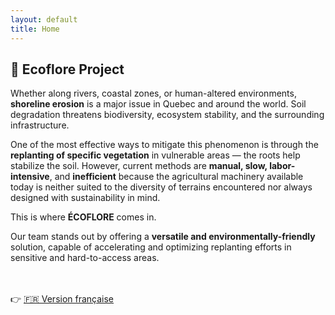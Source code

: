 ```yaml
---
layout: default
title: Home
---
```


## 🌱 Ecoflore Project

Whether along rivers, coastal zones, or human-altered environments, **shoreline erosion** is a major issue in Quebec and around the world. Soil degradation threatens biodiversity, ecosystem stability, and the surrounding infrastructure.

One of the most effective ways to mitigate this phenomenon is through the **replanting of specific vegetation** in vulnerable areas — the roots help stabilize the soil. However, current methods are **manual, slow, labor-intensive**, and **inefficient** because the agricultural machinery available today is neither suited to the diversity of terrains encountered nor always designed with sustainability in mind.

This is where **ÉCOFLORE** comes in. 

Our team stands out by offering a **versatile and environmentally-friendly** solution, capable of accelerating and optimizing replanting efforts in sensitive and hard-to-access areas.

<br><br>
👉 [🇫🇷 Version française](/fr/index.md)
